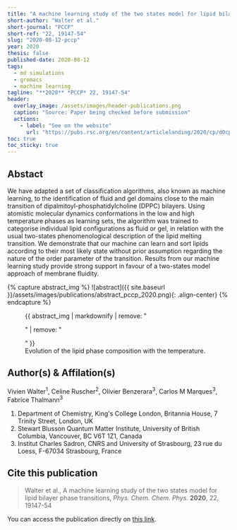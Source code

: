 ```yaml
---
title: "A machine learning study of the two states model for lipid bilayer phase transitions"
short-author: "Walter et al."
short-journal: "PCCP"
short-ref: "22, 19147-54"
slug: "2020-08-12-pccp"
year: 2020
thesis: false
published-date: 2020-08-12
tags:
  - md simulations
  - gromacs
  - machine learning
tagline: "**2020** *PCCP* 22, 19147-54"
header:
  overlay_image: /assets/images/header-publications.png
  caption: "Source: Paper being checked before submission"
  actions:
    - label: "See on the website"
      url: "https://pubs.rsc.org/en/content/articlelanding/2020/cp/d0cp02058c#!divAbstract"
toc: true
toc_sticky: true
---
```


## Abstact

We have adapted a set of classification algorithms, also known as machine learning, to the identification of fluid and gel domains close to the main transition of dipalmitoyl-phosphatidylcholine (DPPC) bilayers. Using atomistic molecular dynamics conformations in the low and high temperature phases as learning sets, the algorithm was trained to categorise individual lipid configurations as fluid or gel, in relation with the usual two-states phenomenological description of the lipid melting transition. We demonstrate that our machine can learn and sort lipids according to their most likely state without prior assumption regarding the nature of the order parameter of the transition. Results from our machine learning study provide strong support in favour of a two-states model approach of membrane fluidity.

{% capture abstract_img %}
![abstract]({{ site.baseurl }}/assets/images/publications/abstract_pccp_2020.png){: .align-center}
{% endcapture %}

<figure>
  {{ abstract_img | markdownify | remove: "<p>" | remove: "</p>" }}
  <figcaption>Evolution of the lipid phase composition with the temperature.</figcaption>
</figure>

## Author(s) & Affilation(s)

Vivien Walter<sup>1</sup>, Celine Ruscher<sup>2</sup>, Olivier Benzerara<sup>3</sup>, Carlos M Marques<sup>3</sup>, Fabrice Thalmann<sup>3</sup>

1. Department of Chemistry, King's College London, Britannia House, 7 Trinity Street, London, UK
2. Stewart Blusson Quantum Matter Institute, University of British Columbia, Vancouver, BC V6T 1Z1, Canada
3. Institut Charles Sadron, CNRS and University of Strasbourg, 23 rue du Loess, F-67034 Strasbourg, France

## Cite this publication

> Walter et al., A machine learning study of the two states model for lipid bilayer phase transitions, *Phys. Chem. Chem. Phys.* **2020**, 22, 19147-54

You can access the publication directly on [this link](https://pubs.rsc.org/en/content/articlelanding/2020/cp/d0cp02058c#!divAbstract).
